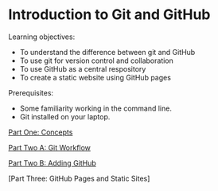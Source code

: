 Introduction to Git and GitHub
==============================

Learning objectives:
- To understand the difference between git and GitHub
- To use git for version control and collaboration
- To use GitHub as a central respository
- To create a static website using GitHub pages

Prerequisites:
- Some familiarity working in the command line.
- Git installed on your laptop.

[Part One: Concepts](lesson_one.md)

[Part Two A: Git Workflow](lesson_twoA.md)

[Part Two B: Adding GitHub](lesson_twoB.md)

[Part Three: GitHub Pages and Static Sites]
